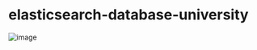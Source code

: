 # elasticsearch-database-university
![image](https://user-images.githubusercontent.com/81982349/190912905-e4c6f76e-e31d-407a-ace4-984db6546738.png)
